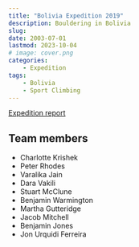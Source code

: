```yaml
---
title: "Bolivia Expedition 2019"
description: Bouldering in Bolivia
slug: 
date: 2003-07-01
lastmod: 2023-10-04
# image: cover.png
categories:
    - Expedition
tags:
    - Bolivia
    - Sport Climbing
---
```


[Expedition report](/documents/bolivia2019.pdf)

## Team members
- Charlotte Krishek
- Peter Rhodes
- Varalika Jain
- Dara Vakili
- Stuart McClune
- Benjamin Warmington
- Martha Gutteridge
- Jacob Mitchell
- Benjamin Jones
- Jon Urquidi Ferreira
